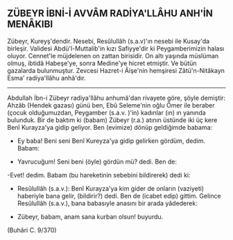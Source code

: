 ## ZÜBEYR İBNİ-İ AVVÂM RADİYA'LLÂHU ANH'İN MENÂKIBI

Zübeyr, Kureyş'dendir. Nesebi, Resûlullâh (s.a.v)'ın nesebi ile Kusay'da birleşir. Validesi Abdü'l-Muttalib'in kızı Safiyye'dir ki Peygamberimizin halası oluyor. Cennet'le müjdelenen on zattan birisidir. On altı yaşında müslüman ol­muş, ibtidâ Habeşe'ye, sonra Medine'ye hicret etmiştir. Ve bütün gazalarda bulunmuştur. Zevcesi Hazret-i Âişe'nin hemşiresi Zâtü'n-Nitâkayn Esma' radiya'llâhu anhâ'dır.

<hr>

Abdullah İbn-i Zübeyr radiya'llâhu anhumâ'dan rivayete göre, şöyle demiştir: Ahzâb (Hendek gazası) günü ben, Ebû Seleme'nin oğlu Ömer ile beraber (çocuk olduğumuzdan, Peygamber (s.a.v. )'in) kadınlar (ın) ın yanında bulunduk. Bir de baktım ki (babam) Zübeyr (r.a.) atının üstünde iki üç kere Benî Kurayza'ya gidip geliyor. Ben (evimize) dönüp geldiğimde babama:

- Ey baba! Beni seni Benî Kureyza'ya gidip gelirken gördüm, dedim. Babam:

- Yavrucuğum! Seni beni (öyle) gördün mü? dedi. Ben de:

-Evet! dedim. Babam (bu hareketinin sebebini bildirerek) dedi ki:

- Resûlullâh (s.a.v.): Benî Kurayza'ya kim gider de on­ların (vaziyeti) haberiyle bana gelir, (bildirir?) dedi. Ben de (icabet edip) gittim. Gelince Resûlullâh (s.a.v.), bana babasıyle anasını bir arada yâdederek:

- Zübeyr, babam, anam sana kurban olsun! buyurdu.

(Buhâri C. 9/370)
